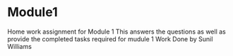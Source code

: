 # Module1
Home work assignment for Module 1
This answers the questions as well as provide the completed tasks required for mudule 1
Work Done by Sunil Williams
